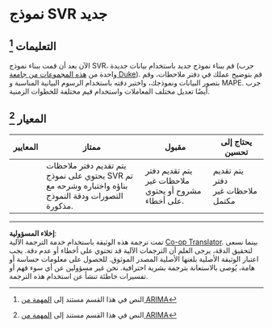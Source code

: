 <!--
CO_OP_TRANSLATOR_METADATA:
{
  "original_hash": "94aa2fc6154252ae30a3f3740299707a",
  "translation_date": "2025-08-29T13:18:02+00:00",
  "source_file": "7-TimeSeries/3-SVR/assignment.md",
  "language_code": "ar"
}
-->
# نموذج SVR جديد

## التعليمات [^1]

الآن بعد أن قمت ببناء نموذج SVR، قم ببناء نموذج جديد باستخدام بيانات جديدة (جرب واحدة من [هذه المجموعات من جامعة Duke](http://www2.stat.duke.edu/~mw/ts_data_sets.html)). قم بتوضيح عملك في دفتر ملاحظات، وقم بتصور البيانات ونموذجك، واختبر دقته باستخدام الرسوم البيانية المناسبة و MAPE. جرب أيضًا تعديل مختلف المعاملات واستخدام قيم مختلفة للخطوات الزمنية.

## المعيار [^1]

| المعايير | ممتاز                                                      | مقبول                                                  | يحتاج إلى تحسين                   |
| -------- | ---------------------------------------------------------- | ----------------------------------------------------- | --------------------------------- |
|          | يتم تقديم دفتر ملاحظات يحتوي على نموذج SVR تم بناؤه واختباره وشرحه مع التصورات ودقة النموذج مذكورة. | يتم تقديم دفتر ملاحظات غير مشروح أو يحتوي على أخطاء. | يتم تقديم دفتر ملاحظات غير مكتمل |

[^1]: النص في هذا القسم مستند إلى [المهمة من ARIMA](https://github.com/microsoft/ML-For-Beginners/tree/main/7-TimeSeries/2-ARIMA/assignment.md)

---

**إخلاء المسؤولية**:  
تمت ترجمة هذه الوثيقة باستخدام خدمة الترجمة الآلية [Co-op Translator](https://github.com/Azure/co-op-translator). بينما نسعى لتحقيق الدقة، يرجى العلم أن الترجمات الآلية قد تحتوي على أخطاء أو عدم دقة. يجب اعتبار الوثيقة الأصلية بلغتها الأصلية المصدر الموثوق. للحصول على معلومات حساسة أو هامة، يُوصى بالاستعانة بترجمة بشرية احترافية. نحن غير مسؤولين عن أي سوء فهم أو تفسيرات خاطئة تنشأ عن استخدام هذه الترجمة.